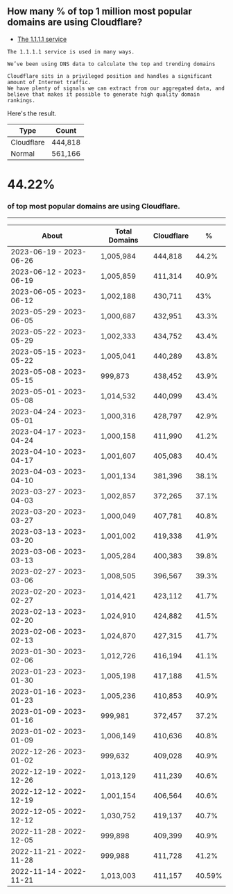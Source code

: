 ## How many % of top 1 million most popular domains are using Cloudflare?


- [The 1.1.1.1 service](https://web.archive.org/web/20221104121319/https://blog.cloudflare.com/radar-domain-rankings/)
```
The 1.1.1.1 service is used in many ways.

We’ve been using DNS data to calculate the top and trending domains

Cloudflare sits in a privileged position and handles a significant amount of Internet traffic.
We have plenty of signals we can extract from our aggregated data, and believe that makes it possible to generate high quality domain rankings.
```


Here's the result.

| Type | Count |
| --- | --- | 
| Cloudflare | 444,818 |
| Normal | 561,166 |


# 44.22%
### of top most popular domains are using Cloudflare.

----

| About | Total Domains | Cloudflare | % |
| --- | --- | --- | --- |
| 2023-06-19 - 2023-06-26 | 1,005,984 | 444,818 | 44.2% |
| 2023-06-12 - 2023-06-19 | 1,005,859 | 411,314 | 40.9% |
| 2023-06-05 - 2023-06-12 | 1,002,188 | 430,711 | 43% |
| 2023-05-29 - 2023-06-05 | 1,000,687 | 432,951 | 43.3% |
| 2023-05-22 - 2023-05-29 | 1,002,333 | 434,752 | 43.4% |
| 2023-05-15 - 2023-05-22 | 1,005,041 | 440,289 | 43.8% |
| 2023-05-08 - 2023-05-15 | 999,873 | 438,452 | 43.9% |
| 2023-05-01 - 2023-05-08 | 1,014,532 | 440,099 | 43.4% |
| 2023-04-24 - 2023-05-01 | 1,000,316 | 428,797 | 42.9% |
| 2023-04-17 - 2023-04-24 | 1,000,158 | 411,990 | 41.2% |
| 2023-04-10 - 2023-04-17 | 1,001,607 | 405,083 | 40.4% |
| 2023-04-03 - 2023-04-10 | 1,001,134 | 381,396 | 38.1% |
| 2023-03-27 - 2023-04-03 | 1,002,857 | 372,265 | 37.1% |
| 2023-03-20 - 2023-03-27 | 1,000,049 | 407,781 | 40.8% |
| 2023-03-13 - 2023-03-20 | 1,001,002 | 419,338 | 41.9% |
| 2023-03-06 - 2023-03-13 | 1,005,284 | 400,383 | 39.8% |
| 2023-02-27 - 2023-03-06 | 1,008,505 | 396,567 | 39.3% |
| 2023-02-20 - 2023-02-27 | 1,014,421 | 423,112 | 41.7% |
| 2023-02-13 - 2023-02-20 | 1,024,910 | 424,882 | 41.5% |
| 2023-02-06 - 2023-02-13 | 1,024,870 | 427,315 | 41.7% |
| 2023-01-30 - 2023-02-06 | 1,012,726 | 416,194 | 41.1% |
| 2023-01-23 - 2023-01-30 | 1,005,198 | 417,188 | 41.5% |
| 2023-01-16 - 2023-01-23 | 1,005,236 | 410,853 | 40.9% |
| 2023-01-09 - 2023-01-16 | 999,981 | 372,457 | 37.2% |
| 2023-01-02 - 2023-01-09 | 1,006,149 | 410,636 | 40.8% |
| 2022-12-26 - 2023-01-02 | 999,632 | 409,028 | 40.9% |
| 2022-12-19 - 2022-12-26 | 1,013,129 | 411,239 | 40.6% |
| 2022-12-12 - 2022-12-19 | 1,001,154 | 406,564 | 40.6% |
| 2022-12-05 - 2022-12-12 | 1,030,752 | 419,137 | 40.7% |
| 2022-11-28 - 2022-12-05 | 999,898 | 409,399 | 40.9% |
| 2022-11-21 - 2022-11-28 | 999,988 | 411,728 | 41.2% |
| 2022-11-14 - 2022-11-21 | 1,013,003 | 411,157 | 40.59% |

